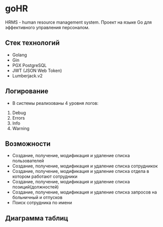 # goHR
HRMS - human resource management system. Проект на языке Go для эффективного управления персоналом.

## Стек технологий
- Golang
- Gin
- PGX PostgreSQL
- JWT (JSON Web Token) 
- Lumberjack.v2

## Логирование
* В системы реализованы 4 уровня логов:
1. Debug
2. Errors
3. Info
4. Warning

## Возможности
- Создание, получение, модификация и удаление списка пользователей
- Создание, получение, модификация и удаление списка сотрудникок
- Создание, получение, модификация и удаление списка отдела в котором работают сотрудники
- Создание, получение, модификация и удаление списка позиций(должностей) 
- Создание, получение, модификация и удаление списка запросов на больничный и отпусков
- Поиск сотрудника по имени

## Диаграмма таблиц
